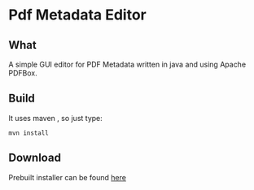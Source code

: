 # Pdf Metadata Editor

## What

A simple GUI editor for PDF Metadata written in java and using Apache PDFBox.

## Build

It uses maven , so just type:

    mvn install

## Download

Prebuilt installer can be found
[here](http://broken-by.me/blog/pdf-metadata-editor/)
